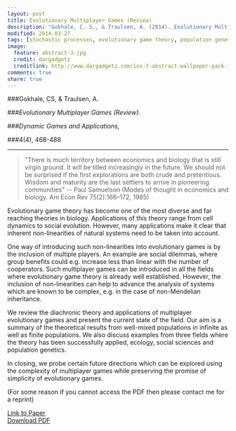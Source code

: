 ```yaml
---
layout: post
title: Evolutionary Multiplayer Games (Review)
description: "Gokhale, C. S., & Traulsen, A. (2014). Evolutionary Multiplayer Games. Dynamic Games and Applications."
modified: 2014-03-27
tags: [stochastic processes, evolutionary game theory, population genetics, multiple players, deterministic dynamics, equilibrium, cooperation, Red King, drift, Medea]
image:
  feature: abstract-3.jpg
  credit: dargadgetz
  creditlink: http://www.dargadgetz.com/ios-7-abstract-wallpaper-pack-for-iphone-5-and-ipod-touch-retina/
comments: true
share: true
---
```


###Gokhale, CS, & Traulsen, A.

###*Evolutionary Multiplayer Games (Review).*

###*Dynamic Games and Applications,*

###4(4), 468-488

***

> "There is much territory between economics and biology that is still virgin ground. It will be tilled increasingly in the future. We should not be surprised if the first explorations are both crude and pretentious. Wisdom and maturity are the last settlers to arrive in pioneering communities"
-- Paul Samuelson (Modes of thought in economics and biology. Am Econ Rev 75(2):166–172, 1985)

Evolutionary game theory has become one of the most diverse and far reaching theories in biology. Applications of this theory range from cell dynamics to social evolution. However, many applications make it clear that inherent non-linearities of natural systems need to be taken into account. 

One way of introducing such non-linearities into evolutionary games is by the inclusion of multiple players. An example are social dilemmas, where group benefits could e.g. increase less than linear with the number of cooperators. Such multiplayer games can be introduced in all the fields where evolutionary game theory is already well established. However, the inclusion of non-linearities can help to advance the analysis of systems which are known to be complex, e.g. in the case of non-Mendelian inheritance. 

We review the diachronic theory and applications of multiplayer evolutionary games and present the current state of the field. Our aim is a summary of the theoretical results from well-mixed populations in infinite as well as finite populations. We also discuss examples from three fields where the theory has been successfully applied, ecology, social sciences and population genetics. 

In closing, we probe certain future directions which can be explored using the complexity of multiplayer games while preserving the promise of simplicity of evolutionary games.

(For some reason if you cannot access the PDF then please contact me for a reprint)

<div markdown="0"><a href="http://link.springer.com/article/10.1007/s13235-014-0106-2" class="btn btn-success">Link to Paper</a></div>

<div markdown="0"><a href="{{ site.url }}/papers/Gokhale_Dyn_Games_Appl_2014.pdf" class="btn btn-info">Download PDF</a></div>